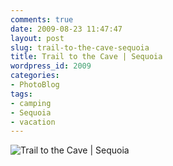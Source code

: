 ```yaml
---
comments: true
date: 2009-08-23 11:47:47
layout: post
slug: trail-to-the-cave-sequoia
title: Trail to the Cave | Sequoia
wordpress_id: 2009
categories:
- PhotoBlog
tags:
- camping
- Sequoia
- vacation
---
```


![Trail to the Cave | Sequoia](http://ryanfitzer.com/main/wp-content/uploads/2009/08/pan-trail-cave-949x505.jpg)
